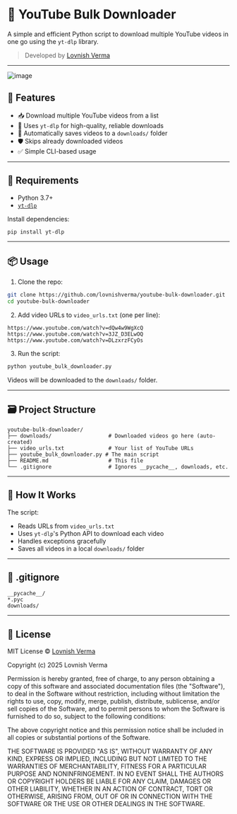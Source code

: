 
# 🎥 YouTube Bulk Downloader

A simple and efficient Python script to download multiple YouTube videos in one go using the `yt-dlp` library.

> Developed by [Lovnish Verma](https://github.com/lovnishverma)

---

![image](https://github.com/user-attachments/assets/167479c7-39d3-432c-8222-e52cf3dc693c)


## 🚀 Features

- 📥 Download multiple YouTube videos from a list  
- 🧠 Uses `yt-dlp` for high-quality, reliable downloads  
- 📁 Automatically saves videos to a `downloads/` folder  
- 🛡️ Skips already downloaded videos  
- ✅ Simple CLI-based usage

---

## 🧰 Requirements

- Python 3.7+
- [`yt-dlp`](https://github.com/yt-dlp/yt-dlp)

Install dependencies:

```bash
pip install yt-dlp
````

---

## 📦 Usage

1. Clone the repo:

```bash
git clone https://github.com/lovnishverma/youtube-bulk-downloader.git
cd youtube-bulk-downloader
```

2. Add video URLs to `video_urls.txt` (one per line):

```
https://www.youtube.com/watch?v=dQw4w9WgXcQ
https://www.youtube.com/watch?v=3JZ_D3ELwOQ
https://www.youtube.com/watch?v=DLzxrzFCyOs
```

3. Run the script:

```bash
python youtube_bulk_downloader.py
```

Videos will be downloaded to the `downloads/` folder.

---

## 🗃️ Project Structure

```
youtube-bulk-downloader/
├── downloads/                  # Downloaded videos go here (auto-created)
├── video_urls.txt              # Your list of YouTube URLs
├── youtube_bulk_downloader.py # The main script
├── README.md                   # This file
└── .gitignore                  # Ignores __pycache__, downloads, etc.
```

---

## 🧠 How It Works

The script:

* Reads URLs from `video_urls.txt`
* Uses `yt-dlp`'s Python API to download each video
* Handles exceptions gracefully
* Saves all videos in a local `downloads/` folder

---

## 📝 .gitignore

```
__pycache__/
*.pyc
downloads/
```

---

## 📄 License

MIT License © [Lovnish Verma](https://github.com/lovnishverma)

Copyright (c) 2025 Lovnish Verma

Permission is hereby granted, free of charge, to any person obtaining a copy
of this software and associated documentation files (the "Software"), to deal
in the Software without restriction, including without limitation the rights
to use, copy, modify, merge, publish, distribute, sublicense, and/or sell
copies of the Software, and to permit persons to whom the Software is
furnished to do so, subject to the following conditions:

The above copyright notice and this permission notice shall be included in all
copies or substantial portions of the Software.

THE SOFTWARE IS PROVIDED "AS IS", WITHOUT WARRANTY OF ANY KIND, EXPRESS OR
IMPLIED, INCLUDING BUT NOT LIMITED TO THE WARRANTIES OF MERCHANTABILITY,
FITNESS FOR A PARTICULAR PURPOSE AND NONINFRINGEMENT. IN NO EVENT SHALL THE
AUTHORS OR COPYRIGHT HOLDERS BE LIABLE FOR ANY CLAIM, DAMAGES OR OTHER
LIABILITY, WHETHER IN AN ACTION OF CONTRACT, TORT OR OTHERWISE, ARISING FROM,
OUT OF OR IN CONNECTION WITH THE SOFTWARE OR THE USE OR OTHER DEALINGS IN THE
SOFTWARE.

```

